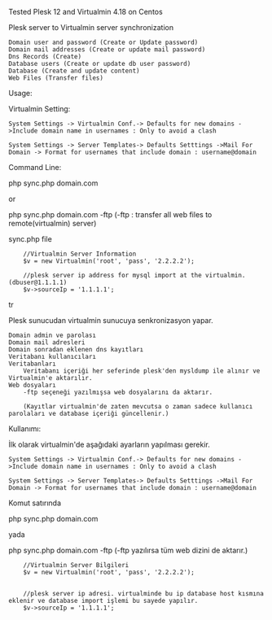 Tested Plesk 12 and Virtualmin 4.18 on Centos


Plesk server to Virtualmin server synchronization

    Domain user and password (Create or Update password)
    Domain mail addresses (Create or update mail password)
    Dns Records (Create)
    Database users (Create or update db user password)
    Database (Create and update content)
    Web Files (Transfer files)


Usage:

Virtualmin Setting:

    System Settings -> Virtualmin Conf.-> Defaults for new domains ->Include domain name in usernames : Only to avoid a clash

    System Settings -> Server Templates-> Defaults Setttings ->Mail For Domain -> Format for usernames that include domain : username@domain


Command Line:

php sync.php domain.com

or

php sync.php domain.com -ftp (-ftp : transfer all web files to remote(virtualmin) server)


sync.php file

        //Virtualmin Server Information
       	$v = new Virtualmin('root', 'pass', '2.2.2.2');

        //plesk server ip address for mysql import at the virtualmin.(dbuser@1.1.1.1)
        $v->sourceIp = '1.1.1.1';


tr

Plesk sunucudan virtualmin sunucuya senkronizasyon yapar.

    Domain admin ve parolası
    Domain mail adresleri
    Domain sonradan eklenen dns kayıtları
    Veritabanı kullanıcıları
    Veritabanları
        Veritabanı içeriği her seferinde plesk'den mysldump ile alınır ve Virtualmin'e aktarılır.
    Web dosyaları
        -ftp seçeneği yazılmışsa web dosyalarını da aktarır.

        (Kayıtlar virtualmin'de zaten mevcutsa o zaman sadece kullanıcı parolaları ve database içeriği güncellenir.)

Kullanımı:

İlk olarak virtualmin'de aşağıdaki ayarların yapılması gerekir.

    System Settings -> Virtualmin Conf.-> Defaults for new domains ->Include domain name in usernames : Only to avoid a clash

    System Settings -> Server Templates-> Defaults Setttings ->Mail For Domain -> Format for usernames that include domain : username@domain


Komut satırında

php sync.php domain.com

yada

php sync.php domain.com -ftp (-ftp yazılırsa tüm web dizini de aktarır.)




        //Virtualmin Server Bilgileri
       	$v = new Virtualmin('root', 'pass', '2.2.2.2');


        //plesk server ip adresi. virtualminde bu ip database host kısmına eklenir ve database import işlemi bu sayede yapılır.
        $v->sourceIp = '1.1.1.1';








